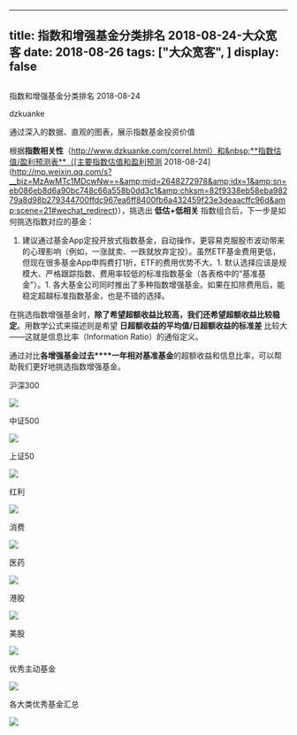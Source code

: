
---
title:   指数和增强基金分类排名 2018-08-24-大众宽客
date: 2018-08-26
tags: ["大众宽客", ]
display: false
---


## 



指数和增强基金分类排名 2018-08-24




dzkuanke




通过深入的数据、直观的图表，展示指数基金投资价值


根据**指数相关性**（http://www.dzkuanke.com/correl.html）和&nbsp;**指数估值/盈利预测表**（[主要指数估值和盈利预测 2018-08-24](http://mp.weixin.qq.com/s?__biz=MzAwMTc1MDcwNw==&amp;mid=2648272978&amp;idx=1&amp;sn=eb086eb8d6a90bc748c66a558b0dd3c1&amp;chksm=82f9338eb58eba98279a8d98b279344700ffdc967ea6ff8400fb6a432459f23e3deaacffc96d&amp;scene=21#wechat_redirect)），挑选出&nbsp;**低估+低相关**&nbsp;指数组合后，下一步是如何挑选指数对应的基金：


1. 建议通过基金App定投开放式指数基金，自动操作，更容易克服股市波动带来的心理影响（例如，一涨就卖、一跌就放弃定投）。虽然ETF基金费用更低，但现在很多基金App申购费打1折，ETF的费用优势不大。1. 默认选择应该是规模大、严格跟踪指数、费用率较低的标准指数基金（各表格中的“基准基金”）。1. 各大基金公司同时推出了多种指数增强基金。如果在扣除费用后，能稳定超越标准指数基金，也是不错的选择。


在挑选指数增强基金时<h-char unicode="ff0c" class="" style="max-width: 100%;box-sizing: border-box !important;word-wrap: break-word !important;">，</h-char>**除了希望超额收益比较高**<h-char unicode="ff0c" class="" style="max-width: 100%;box-sizing: border-box !important;word-wrap: break-word !important;"><h-inner style="max-width: 100%;box-sizing: border-box !important;word-wrap: break-word !important;">**，**</h-inner></h-char>**我们还希望超额收益比较稳定**<h-char unicode="3002" class="" style="max-width: 100%;box-sizing: border-box !important;word-wrap: break-word !important;">。</h-char>用数学公式来描述则是希望&nbsp;**日超额收益的平均值/日超额收益的标准差**&nbsp;比较大<h-char unicode="2014" class="" style="max-width: 100%;box-sizing: border-box !important;word-wrap: break-word !important;">——</h-char>这就是信息比率<h-char unicode="ff08" class="" style="max-width: 100%;box-sizing: border-box !important;word-wrap: break-word !important;">（</h-char>Information Ratio<h-char unicode="ff09" class="" style="max-width: 100%;box-sizing: border-box !important;word-wrap: break-word !important;">）</h-char>的通俗定义<h-char unicode="3002" class="" style="max-width: 100%;box-sizing: border-box !important;word-wrap: break-word !important;">。</h-char>

<h-char unicode="3002" class="" style="max-width: 100%;box-sizing: border-box !important;word-wrap: break-word !important;"></h-char>

通过对比**各增强基金过去****一年相对基准基金**的超额收益和信息比率<h-char unicode="ff0c" class="" style="max-width: 100%;box-sizing: border-box !important;word-wrap: break-word !important;">，</h-char>可以帮助我们更好地挑选指数增强基金。





沪深300

<img class="" data-copyright="0" data-ratio="0.8273092369477911" data-s="300,640" src="https://mmbiz.qpic.cn/mmbiz_png/PKw3FQPmhIgx2xpugpYqYicBLLQVP8qCg0Ja9OPh7wkMZlD90xKyLJ6XXpG5EDJspHpbsZrOwUoiaENXYBSictv4w/640?wx_fmt=png" data-type="png" data-w="996"/>



中证500

<img class="" data-copyright="0" data-ratio="0.5669144981412639" data-s="300,640" src="https://mmbiz.qpic.cn/mmbiz_png/PKw3FQPmhIgx2xpugpYqYicBLLQVP8qCgGEXWUogCibZXpcgkwnzDVzyibxCm3AhDrvgiaALFRFTgiaQam5d8d2VLng/640?wx_fmt=png" data-type="png" data-w="1076"/>



上证50

<img class="" data-copyright="0" data-ratio="0.37030075187969924" data-s="300,640" src="https://mmbiz.qpic.cn/mmbiz_png/PKw3FQPmhIgx2xpugpYqYicBLLQVP8qCg7VxFLLN4YibX0SibfMtaaIFqOBg0hhVic4vdtIbvg7pQA2at5oBrV7Lyw/640?wx_fmt=png" data-type="png" data-w="1064"/>



红利

<img class="" data-copyright="0" data-ratio="0.4047186932849365" data-s="300,640" src="https://mmbiz.qpic.cn/mmbiz_png/PKw3FQPmhIgx2xpugpYqYicBLLQVP8qCg3CrkeyXrBhtBHABK2C8pSiafKwuwc28YdTLGic5DLvg81bG1ib0TeBSTg/640?wx_fmt=png" data-type="png" data-w="1102"/>



消费

<img class="" data-copyright="0" data-ratio="0.3856589147286822" data-s="300,640" src="https://mmbiz.qpic.cn/mmbiz_png/PKw3FQPmhIgx2xpugpYqYicBLLQVP8qCglMvIscPh96EPdndVHhy7Im5vDKWaG9L2lLxxiaEOySOpvich1iaicoB3mg/640?wx_fmt=png" data-type="png" data-w="1032"/>



医药

<img class="" data-copyright="0" data-ratio="0.5408560311284046" data-s="300,640" src="https://mmbiz.qpic.cn/mmbiz_png/PKw3FQPmhIgx2xpugpYqYicBLLQVP8qCgH2nGxo591Qcm0hYouiaHNCLS4HJaa7xbeab84iciaakqNW4AhcXibMWhsQ/640?wx_fmt=png" data-type="png" data-w="1028"/>



港股

<img class="" data-copyright="0" data-ratio="0.32137030995106036" data-s="300,640" src="https://mmbiz.qpic.cn/mmbiz_png/PKw3FQPmhIgx2xpugpYqYicBLLQVP8qCgO7zk6ATJe2H7HE4wlbpcGmlUBqoOicE8yGkvzYcb0sm0RZmQOz8ia7wg/640?wx_fmt=png" data-type="png" data-w="1226"/>



美股

<img class="" data-copyright="0" data-ratio="0.4035656401944895" data-s="300,640" src="https://mmbiz.qpic.cn/mmbiz_png/PKw3FQPmhIgx2xpugpYqYicBLLQVP8qCg2piam0OZLxicpDHGdXVMTIibCwR3v7eHswa5A7x4EjXfg2jic6re0sPcLg/640?wx_fmt=png" data-type="png" data-w="1234"/>



优秀主动基金

<img class="" data-copyright="0" data-ratio="0.5571142284569138" data-s="300,640" src="https://mmbiz.qpic.cn/mmbiz_png/PKw3FQPmhIgx2xpugpYqYicBLLQVP8qCgRGvPfiaFRxfICFoXiaqqWnpshtOsWqtGTM620yGyUSQQXYrdGjkxSvPg/640?wx_fmt=png" data-type="png" data-w="998"/>



各大类优秀基金汇总

<img class="" data-copyright="0" data-ratio="0.5305410122164049" data-s="300,640" src="https://mmbiz.qpic.cn/mmbiz_png/PKw3FQPmhIgx2xpugpYqYicBLLQVP8qCgsic7BexskHvBEicYMMgGSryrtAVnN6XE5Dc0VWT2es2L4eSEuZqjgibsw/640?wx_fmt=png" data-type="png" data-w="1146"/>










